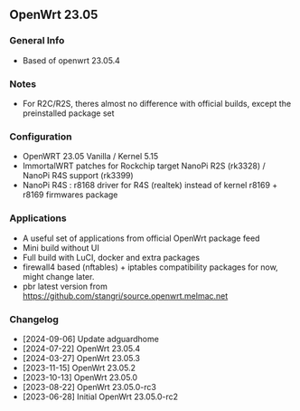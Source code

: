 ## OpenWrt 23.05

### General Info
- Based of openwrt 23.05.4

### Notes
- For R2C/R2S, theres almost no difference with official builds, except the preinstalled package set

### Configuration
- OpenWRT 23.05 Vanilla / Kernel 5.15
- ImmortalWRT patches for Rockchip target NanoPi R2S (rk3328) / NanoPi R4S support (rk3399)
- NanoPi R4S : r8168 driver for R4S (realtek) instead of kernel r8169 + r8169 firmwares package

### Applications
- A useful set of applications from official OpenWrt package feed
- Mini build without UI
- Full build with LuCI, docker and extra packages
- firewall4 based (nftables) + iptables compatibility packages for now, might change later.
- pbr latest version from https://github.com/stangri/source.openwrt.melmac.net

### Changelog
- [2024-09-06] Update adguardhome
- [2024-07-22] OpenWrt 23.05.4
- [2024-03-27] OpenWrt 23.05.3
- [2023-11-15] OpenWrt 23.05.2
- [2023-10-13] OpenWrt 23.05.0
- [2023-08-22] OpenWrt 23.05.0-rc3
- [2023-06-28] Initial OpenWrt 23.05.0-rc2
